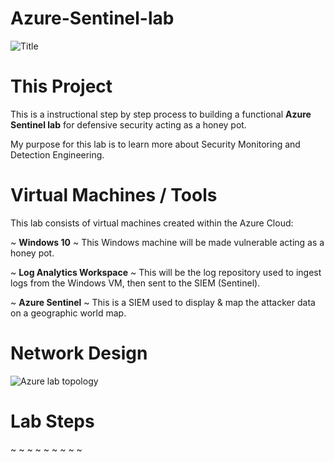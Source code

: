 # Azure-Sentinel-lab

![Title](https://github.com/Lantyy/Azure-Sentinel-lab/assets/122828853/5af6a030-c3ce-4fa8-ab6f-7d7c1c3b1cfe)

# This Project
This is a instructional step by step process to building a functional **Azure Sentinel lab** for defensive security acting as a honey pot.

My purpose for this lab is to learn more about Security Monitoring and Detection Engineering.

# Virtual Machines / Tools
This lab consists of virtual machines created within the Azure Cloud:

  ~ **Windows 10** ~ This Windows machine will be made vulnerable acting as a honey pot.

  ~ **Log Analytics Workspace** ~ This will be the log repository used to ingest logs from the Windows VM, then sent to the SIEM (Sentinel).
	
  ~ **Azure Sentinel** ~ This is a SIEM used to display & map the attacker data on a geographic world map.
	
# Network Design
![Azure lab topology](https://github.com/Lantyy/Azure-Sentinel-lab/assets/122828853/39cb1d35-4c1d-4c2e-8e7f-a6f595aa9886)

# Lab Steps
  ~
  ~
  ~
  ~
  ~
  ~
  ~
  ~
  ~
